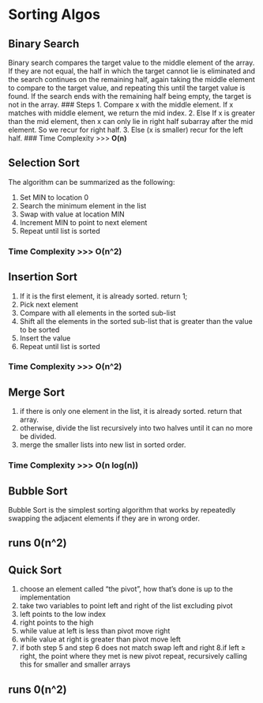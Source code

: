 Sorting Algos
=============

Binary Search
-------------

Binary search compares the target value to the middle element of the array. If they are not equal, the half in which the target cannot lie is eliminated and the search continues on the remaining half, again taking the middle element to compare to the target value, and repeating this until the target value is found. If the search ends with the remaining half being empty, the target is not in the array. \#\#\# Steps 1. Compare x with the middle element. If x matches with middle element, we return the mid index. 2. Else If x is greater than the mid element, then x can only lie in right half subarray after the mid element. So we recur for right half. 3. Else (x is smaller) recur for the left half. \#\#\# Time Complexity &gt;&gt;&gt; **O(n)**

Selection Sort
--------------

The algorithm can be summarized as the following:

1.  Set MIN to location 0
2.  Search the minimum element in the list
3.  Swap with value at location MIN
4.  Increment MIN to point to next element
5.  Repeat until list is sorted

### Time Complexity &gt;&gt;&gt; **O(n^2)**

Insertion Sort
--------------

1.  If it is the first element, it is already sorted. return 1;
2.  Pick next element
3.  Compare with all elements in the sorted sub-list
4.  Shift all the elements in the sorted sub-list that is greater than the value to be sorted
5.  Insert the value
6.  Repeat until list is sorted

### Time Complexity &gt;&gt;&gt; **O(n^2)**

Merge Sort
----------

1.  if there is only one element in the list, it is already sorted. return that array.
2.  otherwise, divide the list recursively into two halves until it can no more be divided.
3.  merge the smaller lists into new list in sorted order.

### Time Complexity &gt;&gt;&gt; **O(n log(n))**

Bubble Sort
-----------

Bubble Sort is the simplest sorting algorithm that works by repeatedly swapping the adjacent elements if they are in wrong order.

**runs** 0(n^2)
---------------

Quick Sort
----------

1.  choose an element called “the pivot”, how that’s done is up to the implementation
2.  take two variables to point left and right of the list excluding pivot
3.  left points to the low index
4.  right points to the high
5.  while value at left is less than pivot move right
6.  while value at right is greater than pivot move left
7.  if both step 5 and step 6 does not match swap left and right 8.if left ≥ right, the point where they met is new pivot repeat, recursively calling this for smaller and smaller arrays

**runs** 0(n^2)
---------------
